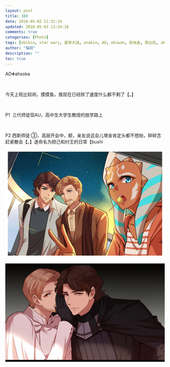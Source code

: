 ```yaml
---
layout: post
title: 388
date: 2018-05-02 11:32:24
updated: 2018-05-03 13:24:18
comments: true
categories: [Photo]
tags: [obikin, star wars, 星球大战, anakin, AO, obiwan, 安纳金, 欧比旺, ahsoka, 阿索卡]
author: "猫厨"
description: ""
toc: true
---
```


<p>AO➕ahsoka</p> 
<br /> 
<p>今天上班比较闲，摸摸鱼，我现在已经除了速度什么都不剩了【。】</p> 
<br /> 
<p>P1 &nbsp;三代师徒现AU，高中生大学生教授的放学路上</p> 
<br /> 
<p>P2&nbsp;西斯师徒&nbsp;③，高层开会中，额，亲友说这会儿塔金肯定头都不想抬，碎碎念赶紧散会【。】遂命名为妲己和纣王的日常【bushi</p>

![](https://raw.githubusercontent.com/alicewish/meowchain247/master/img_cVZNdzJtQk9JV2UyejhWbzl3MTVhNVRGK3IwV09oV1o2WlJEdWRSWWFPVVBLSUFkS2g2bURnPT0.jpg)

![](https://raw.githubusercontent.com/alicewish/meowchain247/master/img_cVZNdzJtQk9JV2RJNy9KNUg0UnYvdUpTaHlLS3VacElRc2Q3NWsrUUpPVHBuZFYxYjQ4eFZ3PT0.jpg)